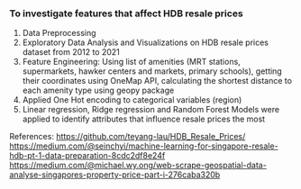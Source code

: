 ### To investigate features that affect HDB resale prices

1) Data Preprocessing
2) Exploratory Data Analysis and Visualizations on HDB resale prices dataset from 2012 to 2021
3) Feature Engineering: Using list of amenities (MRT stations, supermarkets, hawker centers and markets, primary schools), getting their coordinates using OneMap API, calculating the shortest distance to each amenity type using geopy package
4) Applied One Hot encoding to categorical variables (region)
5) Linear regression, Ridge regression and Random Forest Models were applied to identify attributes that influence resale prices the most

References:
https://github.com/teyang-lau/HDB_Resale_Prices/
https://medium.com/@seinchyi/machine-learning-for-singapore-resale-hdb-pt-1-data-preparation-8cdc2df8e24f
https://medium.com/@michael.wy.ong/web-scrape-geospatial-data-analyse-singapores-property-price-part-i-276caba320b
